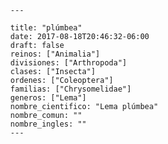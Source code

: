 
      ---

      title: "plúmbea"
      date: 2017-08-18T20:46:32-06:00
      draft: false
      reinos: ["Animalia"]
      divisiones: ["Arthropoda"]
      clases: ["Insecta"]
      ordenes: ["Coleoptera"]
      familias: ["Chrysomelidae"]
      generos: ["Lema"]
      nombre_cientifico: "Lema plúmbea"
      nombre_comun: ""
      nombre_ingles: ""
      ---

      